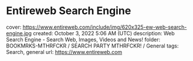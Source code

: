 # Entireweb Search Engine

cover: https://www.entireweb.com/include/img/620x325-ew-web-search-engine.jpg
created: October 3, 2022 5:06 AM (UTC)
description: Web Search Engine - Search Web, Images, Videos and News!
folder: BOOKMRKS-MTHRFCKR / SEARCH PARTY MTHRFCKR! / General
tags: Search, general
url: https://www.entireweb.com